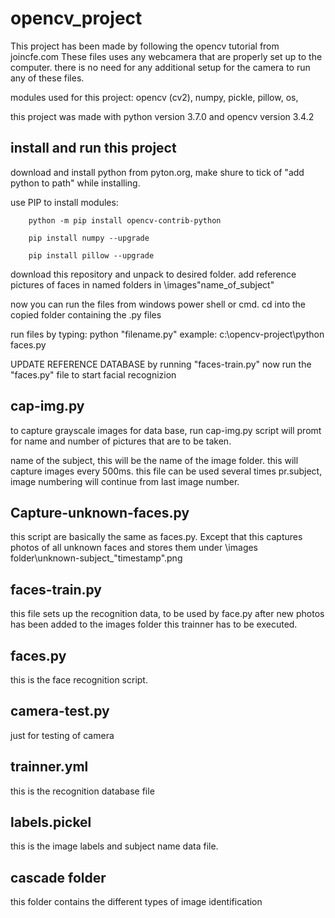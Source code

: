 # opencv_project

This project has been made by following the opencv tutorial from joincfe.com
These files uses any webcamera that are properly set up to the computer.
there is no need for any additional setup for the camera to run any of these files.



modules used for this project:
opencv (cv2),
numpy,
pickle,
pillow,
os,

this project was made with python version 3.7.0 and opencv version 3.4.2


## install and run this project

download and install python from pyton.org, make shure to tick of "add python to path" while installing.

use PIP to install modules:

        python -m pip install opencv-contrib-python
        
        pip install numpy --upgrade
        
        pip install pillow --upgrade
        

download this repository and unpack to desired folder.
add reference pictures of faces in named folders in \images\"name_of_subject"

now you can run the files from windows power shell or cmd. 
cd into the copied folder containing the .py files

run files by typing: python "filename.py"
example: c:\opencv-project\python faces.py

UPDATE REFERENCE DATABASE by running "faces-train.py" 
now run the "faces.py" file to start facial recognizion



## cap-img.py

to capture grayscale images for data base, run cap-img.py
script will promt for name and number of pictures that are to be taken.

name of the subject, this will be the name of the image folder.
this will capture images every 500ms.
this file can be used several times pr.subject, image numbering will continue from last image number. 


## Capture-unknown-faces.py

this script are basically the same as faces.py. Except that this captures photos of all unknown faces and stores them under \images folder\unknown-subject_"timestamp".png 



## faces-train.py

this file sets up the recognition data, to be used by face.py
after new photos has been added to the images folder this trainner has to be executed.


## faces.py

this is the face recognition script.

## camera-test.py

just for testing of camera


## trainner.yml

this is the recognition database file

## labels.pickel

this is the image labels and subject name data file.

## cascade folder

this folder contains the different types of image identification

